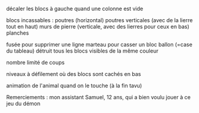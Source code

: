 décaler les blocs à gauche quand une colonne est vide

blocs incassables : poutres (horizontal)
		    poutres verticales (avec de la lierre tout en haut)
	            murs de pierre (verticale, avec des lierres pour ceux en bas)
		    planches

fusée pour supprimer une ligne
marteau pour casser un bloc
ballon (=case du tableau) détruit tous les blocs visibles de la même couleur

nombre limité de coups

niveaux à défilement où des blocs sont cachés en bas

animation de l'animal quand on le touche (à la fin tavu)


Remerciements :
mon assistant Samuel, 12 ans, qui a bien voulu jouer à ce jeu du démon
